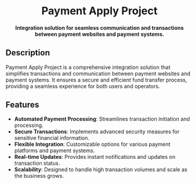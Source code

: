 <h1 align="center">
  Payment Apply Project
</h1>

<h4 align="center">Integration solution for seamless communication and transactions between payment websites and payment systems.</h4>

## Description

Payment Apply Project is a comprehensive integration solution that simplifies transactions and communication between payment websites and payment systems. It ensures a secure and efficient fund transfer process, providing a seamless experience for both users and operators.

## Features

- **Automated Payment Processing**: Streamlines transaction initiation and processing.
- **Secure Transactions**: Implements advanced security measures for sensitive financial information.
- **Flexible Integration**: Customizable options for various payment platforms and payment systems.
- **Real-time Updates**: Provides instant notifications and updates on transaction status.
- **Scalability**: Designed to handle high transaction volumes and scale as the business grows.
